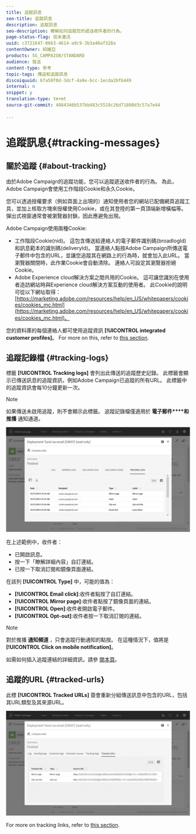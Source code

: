 ```yaml
---
title: 追蹤訊息
seo-title: 追蹤訊息
description: 追蹤訊息
seo-description: 瞭解如何追蹤您的遞送收件者的行為。
page-status-flag: 從未激活
uuid: c3721647-0663-4614-a9c9-3b3a40af328a
contentOwner: 紹維亞
products: SG_CAMPAIGN/STANDARD
audience: 發送
content-type: 參考
topic-tags: 傳送和追蹤訊息
discoiquuid: 6fa50f0d-3dcf-4a9e-bcc-1ecda2bfb449
internal: n
snippet: y
translation-type: tm+mt
source-git-commit: 4084346b537bb483c5519c26d71880d3c57a7e44

---
```



# 追蹤訊息{#tracking-messages}

## 關於追蹤 {#about-tracking}

由於Adobe Campaign的追蹤功能，您可以追蹤遞送收件者的行為。 為此，Adobe Campaign會使用工作階段Cookie和永久Cookie。

您可以透過授權要求（例如頁面上出現的）通知使用者您的網站已配備網頁追蹤工具，並加上核取方塊來授權使用Cookie，或在其登陸的第一頁頂端新增橫幅等。 彈出式視窗通常會被瀏覽器封鎖，因此應避免出現。

Adobe Campaign使用兩種Cookie:

* 工作階段Cookie(nid)。 這包含傳送給連絡人的電子郵件識別碼(broadlogId)和訊息範本的識別碼(deliveryId)。 當連絡人點按Adobe Campaign所傳送電子郵件中包含的URL，並讓您追蹤其在網路上的行為時，就會加入此URL。 當瀏覽器關閉時，此作業Cookie會自動清除。 連絡人可設定其瀏覽器拒絕Cookie。
* Adobe Experience cloud解決方案之間共用的Cookie。 這可讓您識別在使用者造訪網站時與Experience cloud解決方案互動的使用者。 此Cookie的說明可從以下網址取得： [https://marketing.adobe.com/resources/help/en_US/whitepapers/cookies/cookies_mc.html](https://marketing.adobe.com/resources/help/en_US/whitepapers/cookies/cookies_mc.html)。

您的資料庫的每個連絡人都可使用追蹤資訊 **[!UICONTROL integrated customer profiles]**。 For more on this, refer to [this section](../../audiences/using/integrated-customer-profile.md).

## 追蹤記錄檔 {#tracking-logs}

標籤 **[!UICONTROL Tracking logs]** 會列出此傳送的追蹤歷史記錄。 此標籤會顯示已傳送訊息的追蹤資訊，例如Adobe Campaign已追蹤的所有URL。 此標籤中的追蹤資訊會每10分鐘更新一次。

>[!NOTE]
>
>如果傳送未啟用追蹤，則不會顯示此標籤。 追蹤記錄檔僅適用於 **電子郵件****和推播** 通知通道。

![](assets/tracking_logs.png)

在上述範例中，收件者：

* 已開啟訊息。
* 按一下「瞭解詳細內容」自訂連結。
* 已按一下取消訂閱和鏡像頁面連結。

在該列 **[!UICONTROL Type]** 中，可能的值為：

* **[!UICONTROL Email click]**:收件者點按了自訂連結。
* **[!UICONTROL Mirror page]**:收件者點按了鏡像頁面的連結。
* **[!UICONTROL Open]**:收件者開啟電子郵件。
* **[!UICONTROL Opt-out]**:收件者按一下取消訂閱的連結。

>[!NOTE]
>
>對於推播 **通知頻道** ，只會追蹤行動通知的點按。 在這種情況下，值將是 **[!UICONTROL Click on mobile notification]**。

如需如何插入追蹤連結的詳細資訊，請參 [閱本頁](../../designing/using/links.md#inserting-a-link)。

## 追蹤的URL {#tracked-urls}

此標 **[!UICONTROL Tracked URLs]** 簽會重新分組傳送訊息中包含的URL，包括其URL類型及其來源URL。

![](assets/sending_delivery6.png)

For more on tracking links, refer to [this section](../../designing/using/links.md#about-tracked-urls).
